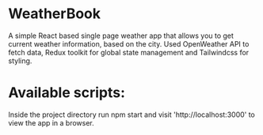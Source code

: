 # WeatherBook
A simple React based single page weather app that allows you to get current weather information, based on the city. 
Used OpenWeather API to fetch data, Redux toolkit for global state management and Tailwindcss for styling.

# Available scripts: 
Inside the project directory run npm start and visit 'http://localhost:3000' to view the app in a browser.

